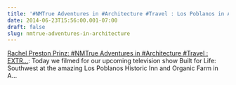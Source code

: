 ```yaml
---
title: '#NMTrue Adventures in #Architecture #Travel : Los Poblanos in ABQ'
date: 2014-06-23T15:56:00.001-07:00
draft: false
slug: nmtrue-adventures-in-architecture
---
```


[Rachel Preston Prinz: #NMTrue Adventures in #Architecture #Travel : EXTR...](http://rachelprestonprinz.blogspot.com/2014/06/nmtrue-adventures-in-architecture_23.html?spref=bl): Today we filmed for our upcoming television show Built for Life: Southwest at the amazing Los Poblanos Historic Inn and Organic Farm in A...